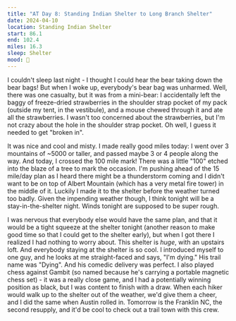 ```yaml
---
title: "AT Day 8: Standing Indian Shelter to Long Branch Shelter"
date: 2024-04-10
location: Standing Indian Shelter
start: 86.1
end: 102.4
miles: 16.3
sleep: Shelter
mood: 🙂
---
```

I couldn't sleep last night - I thought I could hear the bear taking down the bear bags! But when I woke up, everybody's bear bag was unharmed. Well, there was one casualty, but it was from a mini-bear: I accidentally left the baggy of freeze-dried strawberries in the shoulder strap pocket of my pack (outside my tent, in the vestibule), and a mouse chewed through it and ate all the strawberries. I wasn't too concerned about the strawberries, but I'm not crazy about the hole in the shoulder strap pocket. Oh well, I guess it needed to get "broken in".

It was nice and cool and misty. I made really good miles today: I went over 3 mountains of ~5000 or taller, and passed maybe 3 or 4 people along the way. And today, I crossed the 100 mile mark! There was a little "100" etched into the blaze of a tree to mark the occasion. I'm pushing ahead of the 15 mile/day plan as I heard there might be a thunderstorm coming and I didn't want to be on top of Albert Mountain (which has a very metal fire tower) in the middle of it. Luckily I made it to the shelter before the weather turned too badly. Given the impending weather though, I think tonight will be a stay-in-the-shelter night. Winds tonight are supposed to be super rough.

I was nervous that everybody else would have the same plan, and that it would be a tight squeeze at the shelter tonight (another reason to make good time so that I could get to the shelter early), but when I got there I realized I had nothing to worry about. This shelter is *huge*, with an upstairs loft. And everybody staying at the shelter is so cool. I introduced myself to one guy, and he looks at me straight-faced and says, "I'm dying." His trail name was "Dying". And his comedic delivery was perfect. I also played chess against Gambit (so named because he's carrying a portable magnetic chess set) - it was a really close game, and I had a potentially winning position as black, but I was content to finish with a draw. When each hiker would walk up to the shelter out of the weather, we'd give them a cheer, and I did the same when Austin rolled in. Tomorrow is the Franklin NC, the second resupply, and it'd be cool to check out a trail town with this crew.
